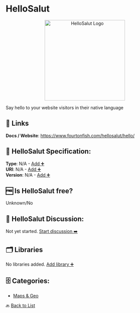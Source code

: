 # HelloSalut
<p align="center">
    <img width="256" src="https://raw.githubusercontent.com/apis-list/apis-list/main/apis/hellosalut/logo_256x256.png" alt="HelloSalut Logo"/>
</p>
Say hello to your website visitors in their native language

##  🔗 Links
**Docs / Website**: https://www.fourtonfish.com/hellosalut/hello/

## 🧬 HelloSalut Specification:
**Type**: N/A - [Add ➕](https://github.com/apis-list/apis-list/edit/main/apis/hellosalut/hellosalut.yaml)  
**URI**: N/A - [Add ➕](https://github.com/apis-list/apis-list/edit/main/apis/hellosalut/hellosalut.yaml)  
**Version**: N/A - [Add ➕](https://github.com/apis-list/apis-list/edit/main/apis/hellosalut/hellosalut.yaml)

## 🆓 Is HelloSalut free?
 Unknown/No 

## 💬 HelloSalut Discussion:
Not yet started. [Start discussion ➡️](https://github.com/apis-list/apis-list/discussions/new)

## 🗂️ Libraries

No libraries added. [Add library ➕](https://github.com/apis-list/apis-list/edit/main/apis/hellosalut/hellosalut.yaml)    


## 🗄️ Categories:
- [Maps & Geo](https://github.com/apis-list/apis-list#maps--geo-)

🔙  [Back to List](https://github.com/apis-list/apis-list)
